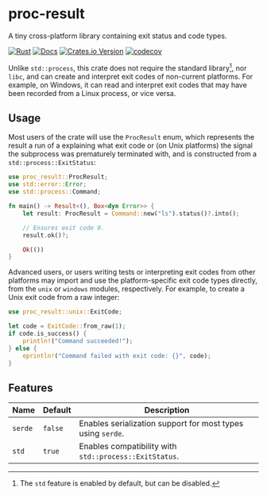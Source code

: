 # proc-result

A tiny cross-platform library containing exit status and code types.

[![Rust](https://github.com/crates-lurey-io/proc-result/actions/workflows/rust.yml/badge.svg)](https://github.com/crates-lurey-io/proc-result/actions/workflows/rust.yml)
[![Docs](https://github.com/crates-lurey-io/proc-result/actions/workflows/docs.yml/badge.svg)](https://github.com/crates-lurey-io/proc-result/actions/workflows/docs.yml)
[![Crates.io Version](https://img.shields.io/crates/v/proc-result)](https://crates.io/crates/proc-result)
[![codecov](https://codecov.io/gh/crates-lurey-io/proc-result/graph/badge.svg?token=Z3VUWA3WYY)](https://codecov.io/gh/crates-lurey-io/proc-result)

Unlike `std::process`, this crate does not require the standard library[^1], nor
`libc`, and can create and interpret exit codes of non-current platforms. For
example, on Windows, it can read and interpret exit codes that may have been
recorded from a Linux process, or vice versa.

[^1]: The `std` feature is enabled by default, but can be disabled.

## Usage

Most users of the crate will use the `ProcResult` enum, which represents the
result a run of a explaining what exit code or (on Unix platforms) the signal
the subprocess was prematurely terminated with, and is constructed from a
`std::process::ExitStatus`:

```rust
use proc_result::ProcResult;
use std::error::Error;
use std::process::Command;

fn main() -> Result<(), Box<dyn Error>> {
    let result: ProcResult = Command::new("ls").status()?.into();

    // Ensures exit code 0.
    result.ok()?;

    Ok(())
}
```

Advanced users, or users writing tests or interpreting exit codes from other
platforms may import and use the platform-specific exit code types directly,
from the `unix` or `windows` modules, respectively. For example, to create a
Unix exit code from a raw integer:

```rust
use proc_result::unix::ExitCode;

let code = ExitCode::from_raw(1);
if code.is_success() {
    println!("Command succeeded!");
} else {
    eprintln!("Command failed with exit code: {}", code);
}
```

## Features

Name    | Default | Description
------- | ------- | -----------
`serde` | `false` | Enables serialization support for most types using `serde`.
`std`   | `true`  | Enables compatibility with `std::process::ExitStatus`.
